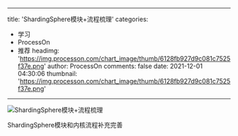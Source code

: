 
---
title: 'ShardingSphere模块+流程梳理'
categories: 
 - 学习
 - ProcessOn
 - 推荐
headimg: 'https://img.processon.com/chart_image/thumb/6128fb927d9c081c7525f37e.png'
author: ProcessOn
comments: false
date: 2021-12-01 04:30:06
thumbnail: 'https://img.processon.com/chart_image/thumb/6128fb927d9c081c7525f37e.png'
---

<div>   
<img class="thumb" alt="ShardingSphere模块+流程梳理" src="https://img.processon.com/chart_image/thumb/6128fb927d9c081c7525f37e.png" referrerpolicy="no-referrer">
<p>ShardingSphere模块和内核流程补充完善</p>  
</div>
            